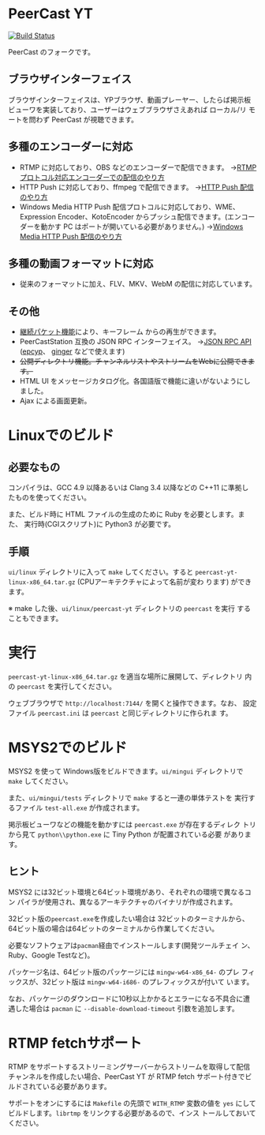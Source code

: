 # PeerCast YT

[![Build Status](https://travis-ci.org/plonk/peercast-yt.svg?branch=master)](https://travis-ci.org/plonk/peercast-yt)

PeerCast のフォークです。

## ブラウザインターフェイス

ブラウザインターフェイスは、YPブラウザ、動画プレーヤー、したらば掲示板
ビューワを実装しており、ユーザーはウェブブラウザさえあれば ローカル/リ
モートを問わず PeerCast が視聴できます。

## 多種のエンコーダーに対応

* RTMP に対応しており、OBS などのエンコーダーで配信できます。
  →[RTMPプロトコル対応エンコーダーでの配信のやり方](https://github.com/plonk/peercast-yt/wiki/RTMP%E3%83%97%E3%83%AD%E3%83%88%E3%82%B3%E3%83%AB%E5%AF%BE%E5%BF%9C%E3%82%A8%E3%83%B3%E3%82%B3%E3%83%BC%E3%83%80%E3%83%BC%E3%81%A7%E3%81%AE%E9%85%8D%E4%BF%A1%E3%81%AE%E3%82%84%E3%82%8A%E6%96%B9)
* HTTP Push に対応しており、ffmpeg で配信できます。
  →[HTTP Push 配信のやり方](https://github.com/plonk/peercast-yt/wiki/HTTP-Push-%E9%85%8D%E4%BF%A1%E3%81%AE%E3%82%84%E3%82%8A%E6%96%B9)
* Windows Media HTTP Push 配信プロトコルに対応しており、WME、
  Expression Encoder、KotoEncoder からプッシュ配信できます。(エンコー
  ダーを動かす PC はポートが開いている必要がありません。)
  →[Windows Media HTTP Push 配信のやり方](https://github.com/plonk/peercast-yt/wiki/Windows-Media-HTTP-Push-%E9%85%8D%E4%BF%A1%E3%81%AE%E3%82%84%E3%82%8A%E6%96%B9)

## 多種の動画フォーマットに対応

* 従来のフォーマットに加え、FLV、MKV、WebM の配信に対応しています。

## その他

* [継続パケット機能](docs/continuation-packets.md)により、キーフレーム
  からの再生ができます。
* PeerCastStation 互換の JSON RPC インターフェイス。
  →[JSON RPC API](https://github.com/plonk/peercast-yt/wiki/JSON-RPC-API)
  ([epcyp](https://github.com/mrhorin/epcyp)、
  [ginger](https://github.com/plonk/ginger/) などで使えます)
* <del>公開ディレクトリ機能。チャンネルリストやストリームをWebに公開できます。</del>
* HTML UI をメッセージカタログ化。各国語版で機能に違いがないようにしました。
* Ajax による画面更新。

# Linuxでのビルド

## 必要なもの

コンパイラは、GCC 4.9 以降あるいは Clang 3.4 以降などの C++11 に準拠し
たものを使ってください。

また、ビルド時に HTML ファイルの生成のために Ruby を必要とします。また、
実行時(CGIスクリプト)に Python3 が必要です。

## 手順

`ui/linux` ディレクトリに入って `make` してください。すると
`peercast-yt-linux-x86_64.tar.gz` (CPUアーキテクチャによって名前が変わ
ります) ができます。

※ make した後、`ui/linux/peercast-yt` ディレクトリの `peercast` を実行
することもできます。

# 実行

`peercast-yt-linux-x86_64.tar.gz` を適当な場所に展開して、ディレクトリ
内の `peercast` を実行してください。

ウェブブラウザで `http://localhost:7144/` を開くと操作できます。なお、
設定ファイル `peercast.ini` は `peercast` と同じディレクトリに作られま
す。

# MSYS2でのビルド

MSYS2 を使って Windows版をビルドできます。`ui/mingui` ディレクトリで
`make` してください。

また、`ui/mingui/tests` ディレクトリで `make` すると一連の単体テストを
実行するファイル `test-all.exe` が作成されます。

掲示板ビューワなどの機能を動かすには `peercast.exe` が存在するディレク
トリから見て `python\\python.exe` に Tiny Python が配置されている必要
があります。

## ヒント

MSYS2 には32ビット環境と64ビット環境があり、それぞれの環境で異なるコン
パイラが使用され、異なるアーキテクチャのバイナリが作成されます。

32ビット版の`peercast.exe`を作成したい場合は 32ビットのターミナルから、
64ビット版の場合は64ビットのターミナルから作業してください。

必要なソフトウェアは`pacman`経由でインストールします(開発ツールチェイ
ン、Ruby、Google Testなど)。

パッケージ名は、64ビット版のパッケージには `mingw-w64-x86_64-` のプレ
フィックスが、32ビット版は `mingw-w64-i686-` のプレフィックスが付いて
います。

なお、パッケージのダウンロードに10秒以上かかるとエラーになる不具合に遭
遇した場合は `pacman` に `--disable-download-timeout` 引数を追加します。

# RTMP fetchサポート

RTMP をサポートするストリーミングサーバーからストリームを取得して配信
チャンネルを作成したい場合、PeerCast YT が RTMP fetch サポート付きでビ
ルドされている必要があります。

サポートをオンにするには `Makefile` の先頭で `WITH_RTMP` 変数の値を
`yes` にしてビルドします。`librtmp` をリンクする必要があるので、インス
トールしておいてください。
